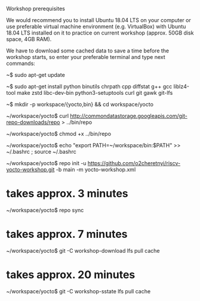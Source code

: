 Workshop prerequisites

We would recommend you to install Ubuntu 18.04 LTS on your computer or use preferable virtual machine environment
(e.g. VirtualBox) with Ubuntu 18.04 LTS installed on it to practice on current workshop (approx. 50GB disk space, 4GB RAM).

We have to download some cached data to save a time before the workshop starts, so enter your preferable terminal
and type next commands:

~$ sudo apt-get update

~$ sudo apt-get install python binutils chrpath cpp diffstat g++ gcc liblz4-tool make zstd libc-dev-bin python3-setuptools curl git gawk git-lfs

~$ mkdir -p workspace/{yocto,bin} && cd workspace/yocto

~/workspace/yocto$ curl http://commondatastorage.googleapis.com/git-repo-downloads/repo > ../bin/repo

~/workspace/yocto$ chmod +x ../bin/repo

\~/workspace/yocto$ echo "export PATH=\~/workspace/bin:$PATH" >> ~/.bashrc ; source ~/.bashrc

~/workspace/yocto$ repo init -u https://github.com/o2cheretnyi/riscv-yocto-workshop.git -b main -m yocto-workshop.xml
# takes approx. 3 minutes
~/workspace/yocto$ repo sync
# takes approx. 7 minutes
~/workspace/yocto$ git -C workshop-download lfs pull cache
# takes approx. 20 minutes
~/workspace/yocto$ git -C workshop-sstate lfs pull cache
